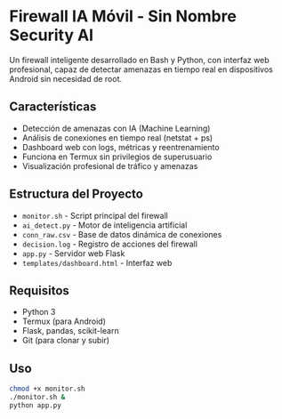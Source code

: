 # Firewall IA Móvil - Sin Nombre Security AI

Un firewall inteligente desarrollado en Bash y Python, con interfaz web profesional, capaz de detectar amenazas en tiempo real en dispositivos Android sin necesidad de root.

## Características

- Detección de amenazas con IA (Machine Learning)
- Análisis de conexiones en tiempo real (netstat + ps)
- Dashboard web con logs, métricas y reentrenamiento
- Funciona en Termux sin privilegios de superusuario
- Visualización profesional de tráfico y amenazas

## Estructura del Proyecto

- `monitor.sh` - Script principal del firewall
- `ai_detect.py` - Motor de inteligencia artificial
- `conn_raw.csv` - Base de datos dinámica de conexiones
- `decision.log` - Registro de acciones del firewall
- `app.py` - Servidor web Flask
- `templates/dashboard.html` - Interfaz web

## Requisitos

- Python 3
- Termux (para Android)
- Flask, pandas, scikit-learn
- Git (para clonar y subir)

## Uso

```bash
chmod +x monitor.sh
./monitor.sh &
python app.py
